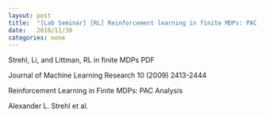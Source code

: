 ```yaml
---
layout: post
title:  "[Lab Seminar] [RL] Reinforcement learning in finite MDPs: PAC Analysis"
date:   2010/11/30
categories: none
---
```




Strehl, Li, and Littman, RL in finite MDPs PDF



Journal of Machine Learning Research 10 (2009) 2413-2444



Reinforcement Learning in Finite MDPs: PAC Analysis

Alexander L. Strehl et al.



 

